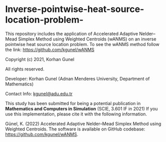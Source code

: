 # Inverse-pointwise-heat-source-location-problem-

This repository includes the application of Accelerated Adaptive Nelder–Mead Simplex Method using Weighted Centroids (wANMS) on an inverse pointwise heat source location problem. To see the wANMS method follow the link: https://github.com/kgunel/wANMS   

Copyright (c) 2021, Korhan Gunel

All rights reserved.

Developer: Korhan Gunel (Adnan Menderes University, Department of Mathematics)

Contact Info: kgunel@adu.edu.tr

This study has been submitted for  being a potential publication in <b>Mathematics and Computers in Simulation</b> (SCIE, 3.601 IF in 2021)
If you use this implementation, please cite it with the following information. 

Günel, K. (2022) Accelerated Adaptive Nelder–Mead Simplex Method using Weighted Centroids. The software is available on GitHub codebase: https://github.com/kgunel/wANMS.
